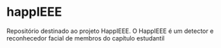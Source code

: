 # happIEEE
Repositório destinado ao projeto HappIEEE. O HappIEEE é um detector e reconhecedor facial de membros do capítulo estudantil 
